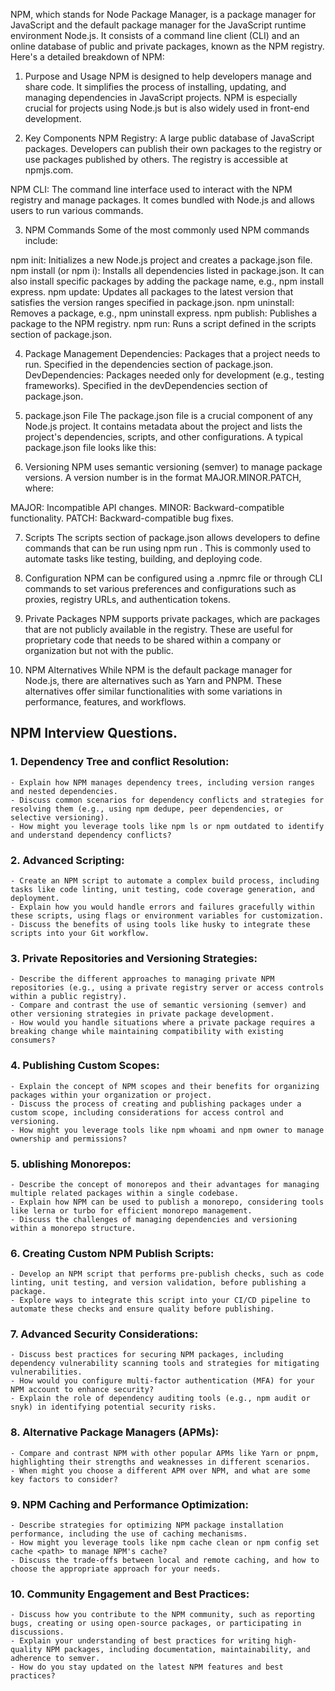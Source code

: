 NPM, which stands for Node Package Manager, is a package manager for JavaScript and the default package manager for the JavaScript runtime environment Node.js. It consists of a command line client (CLI) and an online database of public and private packages, known as the NPM registry. Here's a detailed breakdown of NPM:

1. Purpose and Usage
   NPM is designed to help developers manage and share code. It simplifies the process of installing, updating, and managing dependencies in JavaScript projects. NPM is especially crucial for projects using Node.js but is also widely used in front-end development.

2. Key Components
   NPM Registry: A large public database of JavaScript packages. Developers can publish their own packages to the registry or use packages published by others. The registry is accessible at npmjs.com.

NPM CLI: The command line interface used to interact with the NPM registry and manage packages. It comes bundled with Node.js and allows users to run various commands.

3. NPM Commands
   Some of the most commonly used NPM commands include:

npm init: Initializes a new Node.js project and creates a package.json file.
npm install (or npm i): Installs all dependencies listed in package.json. It can also install specific packages by adding the package name, e.g., npm install express.
npm update: Updates all packages to the latest version that satisfies the version ranges specified in package.json.
npm uninstall: Removes a package, e.g., npm uninstall express.
npm publish: Publishes a package to the NPM registry.
npm run: Runs a script defined in the scripts section of package.json.

4. Package Management
   Dependencies: Packages that a project needs to run. Specified in the dependencies section of package.json.
   DevDependencies: Packages needed only for development (e.g., testing frameworks). Specified in the devDependencies section of package.json.

5. package.json File
   The package.json file is a crucial component of any Node.js project. It contains metadata about the project and lists the project's dependencies, scripts, and other configurations. A typical package.json file looks like this:

6. Versioning
   NPM uses semantic versioning (semver) to manage package versions. A version number is in the format MAJOR.MINOR.PATCH, where:

MAJOR: Incompatible API changes.
MINOR: Backward-compatible functionality.
PATCH: Backward-compatible bug fixes.

7. Scripts
   The scripts section of package.json allows developers to define commands that can be run using npm run <script-name>. This is commonly used to automate tasks like testing, building, and deploying code.

8. Configuration
   NPM can be configured using a .npmrc file or through CLI commands to set various preferences and configurations such as proxies, registry URLs, and authentication tokens.

9. Private Packages
   NPM supports private packages, which are packages that are not publicly available in the registry. These are useful for proprietary code that needs to be shared within a company or organization but not with the public.

10. NPM Alternatives
    While NPM is the default package manager for Node.js, there are alternatives such as Yarn and PNPM. These alternatives offer similar functionalities with some variations in performance, features, and workflows.

## NPM Interview Questions.

### 1. Dependency Tree and conflict Resolution:

    - Explain how NPM manages dependency trees, including version ranges and nested dependencies.
    - Discuss common scenarios for dependency conflicts and strategies for resolving them (e.g., using npm dedupe, peer dependencies, or selective versioning).
    - How might you leverage tools like npm ls or npm outdated to identify and understand dependency conflicts?

### 2. Advanced Scripting:

    - Create an NPM script to automate a complex build process, including tasks like code linting, unit testing, code coverage generation, and deployment.
    - Explain how you would handle errors and failures gracefully within these scripts, using flags or environment variables for customization.
    - Discuss the benefits of using tools like husky to integrate these scripts into your Git workflow.

### 3. Private Repositories and Versioning Strategies:

    - Describe the different approaches to managing private NPM repositories (e.g., using a private registry server or access controls within a public registry).
    - Compare and contrast the use of semantic versioning (semver) and other versioning strategies in private package development.
    - How would you handle situations where a private package requires a breaking change while maintaining compatibility with existing consumers?

### 4. Publishing Custom Scopes:

    - Explain the concept of NPM scopes and their benefits for organizing packages within your organization or project.
    - Discuss the process of creating and publishing packages under a custom scope, including considerations for access control and versioning.
    - How might you leverage tools like npm whoami and npm owner to manage ownership and permissions?

### 5. ublishing Monorepos:

    - Describe the concept of monorepos and their advantages for managing multiple related packages within a single codebase.
    - Explain how NPM can be used to publish a monorepo, considering tools like lerna or turbo for efficient monorepo management.
    - Discuss the challenges of managing dependencies and versioning within a monorepo structure.

### 6. Creating Custom NPM Publish Scripts:

    - Develop an NPM script that performs pre-publish checks, such as code linting, unit testing, and version validation, before publishing a package.
    - Explore ways to integrate this script into your CI/CD pipeline to automate these checks and ensure quality before publishing.

### 7. Advanced Security Considerations:

    - Discuss best practices for securing NPM packages, including dependency vulnerability scanning tools and strategies for mitigating vulnerabilities.
    - How would you configure multi-factor authentication (MFA) for your NPM account to enhance security?
    - Explain the role of dependency auditing tools (e.g., npm audit or snyk) in identifying potential security risks.

### 8. Alternative Package Managers (APMs):

    - Compare and contrast NPM with other popular APMs like Yarn or pnpm, highlighting their strengths and weaknesses in different scenarios.
    - When might you choose a different APM over NPM, and what are some key factors to consider?

### 9. NPM Caching and Performance Optimization:

    - Describe strategies for optimizing NPM package installation performance, including the use of caching mechanisms.
    - How might you leverage tools like npm cache clean or npm config set cache <path> to manage NPM's cache?
    - Discuss the trade-offs between local and remote caching, and how to choose the appropriate approach for your needs.

### 10. Community Engagement and Best Practices:

    - Discuss how you contribute to the NPM community, such as reporting bugs, creating or using open-source packages, or participating in discussions.
    - Explain your understanding of best practices for writing high-quality NPM packages, including documentation, maintainability, and adherence to semver.
    - How do you stay updated on the latest NPM features and best practices?
